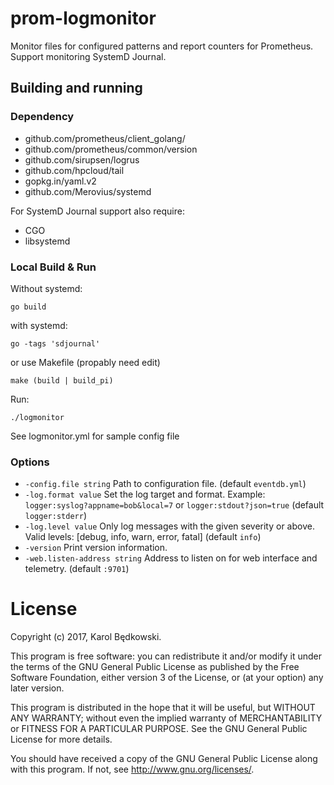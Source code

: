 # prom-logmonitor

Monitor files for configured patterns and report counters for Prometheus.
Support monitoring SystemD Journal.

## Building and running

### Dependency

* github.com/prometheus/client_golang/
* github.com/prometheus/common/version
* github.com/sirupsen/logrus
* github.com/hpcloud/tail
* gopkg.in/yaml.v2
* github.com/Merovius/systemd

For SystemD Journal support also require:
* CGO
* libsystemd


### Local Build & Run

Without systemd:

    go build

with systemd:

	go -tags 'sdjournal'

or use Makefile (propably need edit)

    make (build | build_pi)

Run:

    ./logmonitor


See logmonitor.yml for sample config file

### Options

* `-config.file string` Path to configuration file. (default `eventdb.yml`)
* `-log.format value` Set the log target and format. Example:
  `logger:syslog?appname=bob&local=7` or `logger:stdout?json=true`
  (default `logger:stderr`)
* `-log.level value` Only log messages with the given severity or above. Valid
  levels: [debug, info, warn, error, fatal] (default `info`)
* `-version` Print version information.
* `-web.listen-address string` Address to listen on for web interface and
  telemetry. (default `:9701`)


# License
Copyright (c) 2017, Karol Będkowski.

This program is free software: you can redistribute it and/or modify
it under the terms of the GNU General Public License as published by
the Free Software Foundation, either version 3 of the License, or
(at your option) any later version.

This program is distributed in the hope that it will be useful,
but WITHOUT ANY WARRANTY; without even the implied warranty of
MERCHANTABILITY or FITNESS FOR A PARTICULAR PURPOSE.  See the
GNU General Public License for more details.

You should have received a copy of the GNU General Public License
along with this program.  If not, see <http://www.gnu.org/licenses/>.
